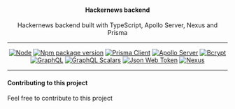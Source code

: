 <h4 align="center">Hackernews backend</h4>
<p align="center">Hackernews backend built with TypeScript, Apollo Server, Nexus and Prisma</p>
<hr />

<div align="center">

[![Node](https://img.shields.io/badge/nodejs-%2014.8.2-brightgreen)](https://nodejs.org/dist/v14.18.2/docs/api/)
[![Npm package version](https://badgen.net/npm/v/npm/6.14)](https://www.npmjs.com/package/npm/v/6.14.15)
[![Prisma Client](https://shields.io/badge/%40prisma%2Fclient-3.7.0-brightgreen)](https://www.prisma.io/docs/concepts/components/prisma-client)
[![Apollo Server](https://shields.io/badge/apollo--server-3.6.1-brightgreen)](https://www.apollographql.com/docs/apollo-server/getting-started/)
[![Bcrypt](https://shields.io/badge/bcrypt--js-2.4.3-brightgreen)](https://github.com/dcodeIO/bcrypt.js#readme)
[![GraphQL](https://shields.io/badge/graphql-15.8.0-brightgreen)](https://graphql.org/)
[![GraphQL Scalars](https://shields.io/badge/graphql--scalars-1.14.1-brightgreen)](https://www.graphql-scalars.dev/)
[![Json Web Token](https://shields.io/badge/jsonwebtoken-8.5.1-brightgreen)](https://github.com/auth0/node-jsonwebtoken#readme)
[![Nexus](https://shields.io/badge/nexus-1.1.0-brightgreen)](https://nexusjs.org/)

</div>
<hr />

#### Contributing to this project
Feel free to contribute to this project
